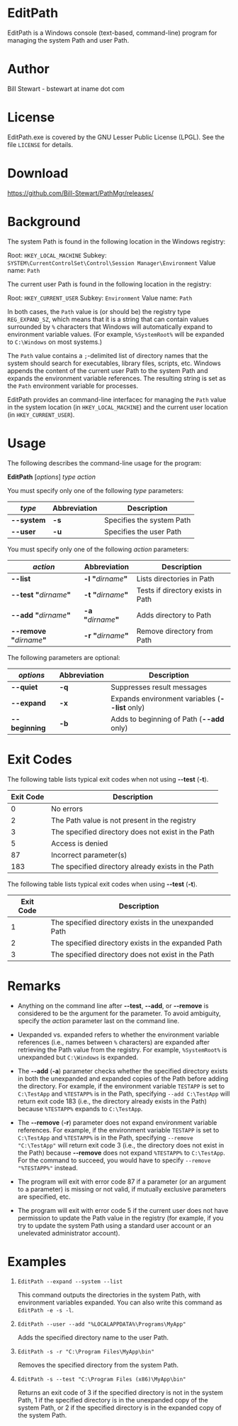 # EditPath

EditPath is a Windows console (text-based, command-line) program for managing the system Path and user Path.

# Author

Bill Stewart - bstewart at iname dot com

# License

EditPath.exe is covered by the GNU Lesser Public License (LPGL). See the file `LICENSE` for details.

# Download

https://github.com/Bill-Stewart/PathMgr/releases/

# Background

The system Path is found in the following location in the Windows registry:

Root: `HKEY_LOCAL_MACHINE`
Subkey: `SYSTEM\CurrentControlSet\Control\Session Manager\Environment`
Value name: `Path`

The current user Path is found in the following location in the registry:

Root: `HKEY_CURRENT_USER`
Subkey: `Environment`
Value name: `Path`

In both cases, the `Path` value is (or should be) the registry type `REG_EXPAND_SZ`, which means that it is a string that can contain values surrounded by `%` characters that Windows will automatically expand to environment variable values. (For example, `%SystemRoot%` will be expanded to `C:\Windows` on most systems.)

The `Path` value contains a `;`-delimited list of directory names that the system should search for executables, library files, scripts, etc. Windows appends the content of the current user Path to the system Path and expands the environment variable references. The resulting string is set as the `Path` environment variable for processes.

EditPath provides an command-line interfacec for managing the `Path` value in the system location (in `HKEY_LOCAL_MACHINE`) and the current user location (in `HKEY_CURRENT_USER`).

# Usage

The following describes the command-line usage for the program:

**EditPath** [_options_] _type_ _action_

You must specify only one of the following _type_ parameters:

| _type_       | Abbreviation | Description
| -------      | ------------ | -----------
| **--system** | **-s**       | Specifies the system Path
| **--user**   | **-u**       | Specifies the user Path

You must specify only one of the following _action_ parameters:

| _action_                     | Abbreviation           | Description
| --------                     | ------------           | -----------
| **--list**                   | **-l "**_dirname_**"** | Lists directories in Path
| **--test "**_dirname_**"**   | **-t "**_dirname_**"** | Tests if directory exists in Path
| **--add "**_dirname_**"**    | **-a "**_dirname_**"** | Adds directory to Path
| **--remove "**_dirname_**"** | **-r "**_dirname_**"** | Remove directory from Path

The following parameters are optional:

| _options_       | Abbreviation | Description
| ---------       | ------------ | -----------
| **--quiet**     | **-q**       | Suppresses result messages
| **--expand**    | **-x**       | Expands environment variables (**--list** only)
| **--beginning** | **-b**       | Adds to beginning of Path (**--add** only)

# Exit Codes

The following table lists typical exit codes when not using **--test** (**-t**).

| Exit Code | Description
| --------- | -----------
| 0         | No errors
| 2         | The Path value is not present in the registry
| 3         | The specified directory does not exist in the Path
| 5         | Access is denied
| 87        | Incorrect parameter(s)
| 183       | The specified directory already exists in the Path

The following table lists typical exit codes when using **--test** (**-t**).

| Exit Code | Description
| --------- | -----------
| 1         | The specified directory exists in the unexpanded Path
| 2         | The specified directory exists in the expanded Path
| 3         | The specified directory does not exist in the Path

# Remarks

* Anything on the command line after **--test**, **--add**, or **--remove** is considered to be the argument for the parameter. To avoid ambiguity, specify the _action_ parameter last on the command line.

* Uexpanded vs. expanded refers to whether the environment variable references (i.e., names between `%` characters) are expanded after retrieving the Path value from the registry. For example, `%SystemRoot%` is unexpanded but `C:\Windows` is expanded.

* The **--add** (**-a**) parameter checks whether the specified directory exists in both the unexpanded and expanded copies of the Path before adding the directory. For example, if the environment variable `TESTAPP` is set to `C:\TestApp` and `%TESTAPP%` is in the Path, specifying `--add C:\TestApp` will return exit code 183 (i.e., the directory already exists in the Path) because `%TESTAPP%` expands to `C:\TestApp`.

* The **--remove** (**-r**) parameter does not expand environment variable references. For example, if the environment variable `TESTAPP` is set to `C:\TestApp` and `%TESTAPP%` is in the Path, specifying `--remove "C:\TestApp"` will return exit code 3 (i.e., the directory does not exist in the Path) because **--remove** does not expand `%TESTAPP%` to `C:\TestApp`. For the command to succeed, you would have to specify `--remove "%TESTAPP%"` instead.

* The program will exit with error code 87 if a parameter (or an argument to a parameter) is missing or not valid, if mutually exclusive parameters are specified, etc.

* The program will exit with error code 5 if the current user does not have permission to update the Path value in the registry (for example, if you try to update the system Path using a standard user account or an unelevated administrator account).

# Examples

1. `EditPath --expand --system --list`

    This command outputs the directories in the system Path, with environment variables expanded. You can also write this command as `EditPath -e -s -l`.

2. `EditPath --user --add "%LOCALAPPDATA%\Programs\MyApp"`

    Adds the specified directory name to the user Path.

3.  `EditPath -s -r "C:\Program Files\MyApp\bin"`

    Removes the specified directory from the system Path.

4.  `EditPath -s --test "C:\Program Files (x86)\MyApp\bin"`

    Returns an exit code of 3 if the specified directory is not in the system Path, 1 if the specified directory is in the unexpanded copy of the system Path, or 2 if the specified directory is in the expanded copy of the system Path.
